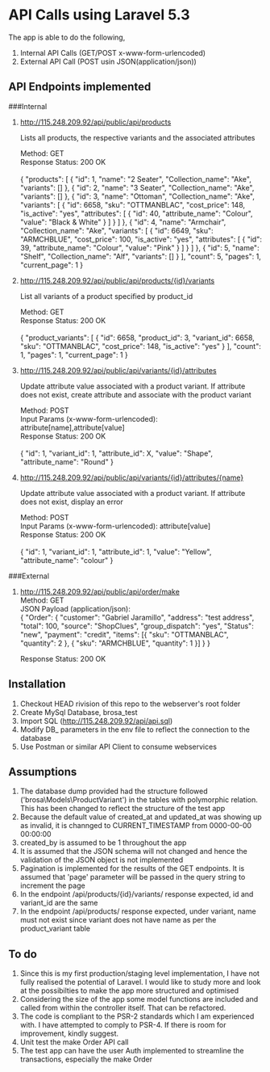 # API Calls using Laravel 5.3

The app is able to do the following,

1. Internal API Calls (GET/POST x-www-form-urlencoded)
2. External API Call (POST usin JSON(application/json))

## API Endpoints implemented

###Internal

1. http://115.248.209.92/api/public/api/products<br>

   Lists all products, the respective variants and the associated attributes

   Method: GET<br>
   Response Status: 200 OK<br><br>
   {
     "products": [
       {
         "id": 1,
         "name": "2 Seater",
         "Collection_name": "Ake",
         "variants": []
       },
       {
         "id": 2,
         "name": "3 Seater",
         "Collection_name": "Ake",
         "variants": []
       },
       {
         "id": 3,
         "name": "Ottoman",
         "Collection_name": "Ake",
         "variants": [
           {
             "id": 6658,
             "sku": "OTTMANBLAC",
             "cost_price": 148,
             "is_active": "yes",
             "attributes": [
               {
                 "id": 40,
                 "attribute_name": "Colour",
                 "value": "Black & White"
               }
             ]
           }
         ]
       },
       {
         "id": 4,
         "name": "Armchair",
         "Collection_name": "Ake",
         "variants": [
           {
             "id": 6649,
             "sku": "ARMCHBLUE",
             "cost_price": 100,
             "is_active": "yes",
             "attributes": [
               {
                 "id": 39,
                 "attribute_name": "Colour",
                 "value": "Pink"
               }
             ]
           }
         ]
       },
       {
         "id": 5,
         "name": "Shelf",
         "Collection_name": "Alf",
         "variants": []
       }
     ],
     "count": 5,
     "pages": 1,
     "current_page": 1
   }

2. http://115.248.209.92/api/public/api/products/{id}/variants<br>
   
   List all variants of a product specified by product_id
   
   Method: GET<br>
   Response Status: 200 OK<br><br>
   {
     "product_variants": [
       {
         "id": 6658,
         "product_id": 3,
         "variant_id": 6658,
         "sku": "OTTMANBLAC",
         "cost_price": 148,
         "is_active": "yes"
       }
     ],
     "count": 1,
     "pages": 1,
     "current_page": 1
   }

3. http://115.248.209.92/api/public/api/variants/{id}/attributes<br>

   Update attribute value associated with a product variant. If attribute does not exist, create attribute and associate with the product variant
   
   Method: POST<br>
   Input Params (x-www-form-urlencoded): attribute[name],attribute[value]<br>
   Response Status: 200 OK<br><br>
   {
   "id": 1,
   "variant_id": 1,
   "attribute_id": X,
   "value": "Shape",
   "attribute_name": "Round"
   }

3. http://115.248.209.92/api/public/api/variants/{id}/attributes/{name}<br>

   Update attribute value associated with a product variant. If attribute does not exist, display an error

   Method: POST<br>
   Input Params (x-www-form-urlencoded): attribute[value]<br>
   Response Status: 200 OK<br><br>
   {
      "id": 1,
      "variant_id": 1,
      "attribute_id": 1,
      "value": "Yellow",
      "attribute_name": "colour"
   }

###External

1. http://115.248.209.92/api/public/api/order/make<br>
   Method: GET<br>
   JSON Payload (application/json):<br>
   {
    "Order": {
        "customer": "Gabriel Jaramillo",
        "address": "test address",
        "total": 100,
        "source": "ShopClues",
        "group_dispatch": "yes",
        "Status": "new",
        "payment": "credit",
        "items": [{
          "sku": "OTTMANBLAC",
          "quantity": 2
        }, {
          "sku": "ARMCHBLUE",
          "quantity": 1
        }]
      }
    }<br>
    
    Response Status: 200 OK<br>
    

## Installation 

1. Checkout HEAD rivision of this repo to the webserver's root folder 
2. Create MySql Database, brosa_test
3. Import SQL (http://115.248.209.92/api/api.sql)
4. Modify DB_ parameters in the env file to reflect the connection to the database
5. Use Postman or similar API Client to consume webservices

## Assumptions

1. The database dump provided had the structure followed ('brosa\Models\ProductVariant') in the tables with polymorphic relation. This has been changed to reflect the structure of the test app  
2. Because the default value of created_at and updated_at was showing up as invalid, it is channged to CURRENT_TIMESTAMP from 0000-00-00 00:00:00
3. created_by is assumed to be 1 throughout the app
4. It is assumed that the JSON schema will not changed and hence the validation of the JSON object is not implemented
5. Pagination is implemented for the results of the GET endpoints. It is assumed that 'page' parameter will be passed in the query string to increment the page
6. In the endpoint /api/products/{id}/variants/ response expected, id and variant_id are the same
7. In the endpoint /api/products/ response expected, under variant, name must not exist since variant does not have name as per the product_variant table

## To do

1. Since this is my first production/staging level implementation, I have not fully realised the potential of Laravel. I would like to study more and look at the possibilties to make the app more structured and optimised
2. Considering the size of the app some model functions are included and called from within the controller itself. That can be refactored. 
3. The code is compliant to the PSR-2 standards which I am experienced with. I have attempted to comply to PSR-4. If there is room for improvement, kindly suggest. 
4. Unit test the make Order API call
5. The test app can have the user Auth implemented to streamline the transactions, especially the make Order
